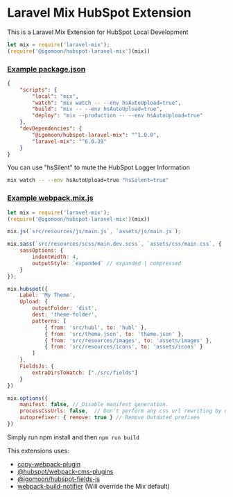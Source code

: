 # Laravel Mix HubSpot Extension <!-- omit in toc -->

This is a Laravel Mix Extension for HubSpot Local Development

```javascript
let mix = require('laravel-mix');
(require('@igomoon/hubspot-laravel-mix')(mix))
```

### [Example package.json](examples/package.json)
```json
{
	"scripts": {
		"local": "mix",
		"watch": "mix watch -- --env hsAutoUpload=true",
		"build": "mix -- --env hsAutoUpload=true",
		"deploy": "mix --production -- --env hsAutoUpload=true"
	},
	"devDependencies": {
		"@igomoon/hubspot-laravel-mix": "^1.0.0",
		"laravel-mix": "^6.0.39"
	}
}
```

You can use "hsSilent" to mute the HubSpot Logger Information
```bash
mix watch -- --env hsAutoUpload=true "hsSilent=true"
```

### [Example webpack.mix.js](examples/webpack.mix.js)

```javascript
let mix = require('laravel-mix');
(require('@igomoon/hubspot-laravel-mix')(mix))

mix.js(`src/resources/js/main.js`, `assets/js/main.js`);

mix.sass(`src/resources/scss/main.dev.scss`, `assets/css/main.css`, {
	sassOptions: {
		indentWidth: 4,
		outputStyle: `expanded` // expanded | compressed
	}
});

mix.hubspot({
	Label: 'My Theme',
	Upload: {
		outputFolder: 'dist',
		dest: 'theme-folder',
		patterns: [
			{ from: 'src/hubl', to: 'hubl' },
			{ from: 'src/theme.json', to: 'theme.json' },
			{ from: 'src/resources/images', to: 'assets/images' },
			{ from: 'src/resources/icons', to: 'assets/icons' }
		]
	},
	FieldsJs: {
		extraDirsToWatch: ["./src/fields"]
	}
})

mix.options({
	manifest: false, // Disable manifest generation.
	processCssUrls: false, 	// Don't perform any css url rewriting by default
	autoprefixer: { remove: true } // Remove Outdated prefixes
})
```

Simply run npm install and then `npm run build`

This extensions uses:
- [copy-webpack-plugin](https://webpack.js.org/plugins/copy-webpack-plugin/)
- [@hubspot/webpack-cms-plugins](https://www.npmjs.com/package/@hubspot/webpack-cms-plugins)
- [@igomoon/hubspot-fields-js](https://www.npmjs.com/package/@igomoon/hubspot-fields-js)
- [webpack-build-notifier](https://www.npmjs.com/package/webpack-build-notifier) (Will override the Mix default)